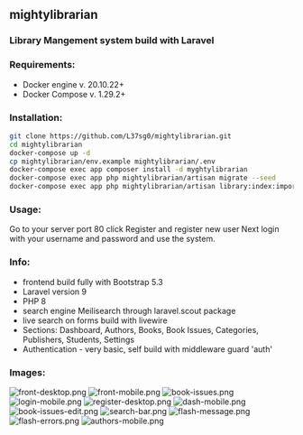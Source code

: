 ## mightylibrarian
### Library Mangement system build with Laravel

### Requirements:
 - Docker engine v. 20.10.22+
 - Docker Compose v. 1.29.2+

### Installation:

```bash
git clone https://github.com/L37sg0/mightylibrarian.git
cd mightylibrarian
docker-compose up -d
cp mightylibrarian/env.example mightylibrarian/.env
docker-compose exec app composer install -d myghtylibrarian
docker-compose exec app php mightylibrarian/artisan migrate --seed
docker-compose exec app php mightylibrarian/artisan library:index:import
```

### Usage:
 Go to your server port 80 click Register and register new user
 Next login with your username and password and use the system.
 
### Info:
 - frontend build fully with Bootstrap 5.3
 - Laravel version 9
 - PHP 8
 - search engine Meilisearch through laravel.scout package
 - live search on forms build with livewire
 - Sections: Dashboard, Authors, Books, Book Issues, Categories, Publishers, Students, Settings
 - Authentication - very basic, self build with middleware guard 'auth'

### Images:
![front-desktop.png](screenshots%2Ffront-desktop.png)
![front-mobile.png](screenshots%2Ffront-mobile.png)
![book-issues.png](screenshots%2Fbook-issues.png)
![login-mobile.png](screenshots%2Flogin-mobile.png)
![register-desktop.png](screenshots%2Fregister-desktop.png)
![dash-mobile.png](screenshots%2Fdash-mobile.png)
![book-issues-edit.png](screenshots%2Fbook-issues-edit.png)
![search-bar.png](screenshots%2Fsearch-bar.png)
![flash-message.png](screenshots%2Fflash-message.png)
![flash-errors.png](screenshots%2Fflash-errors.png)
![authors-mobile.png](screenshots%2Fauthors-mobile.png)
